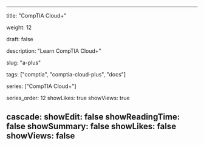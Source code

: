 ---

title: "CompTIA Cloud+"

weight: 12

draft: false

description: "Learn CompTIA Cloud+"

slug: "a-plus"

tags: ["comptia", "comptia-cloud-plus", "docs"]

series: ["CompTIA Cloud+"]

series_order: 12
showLikes: true
showViews: true

cascade:
  showEdit: false
  showReadingTime: false
  showSummary: false
  showLikes: false
  showViews: false
---